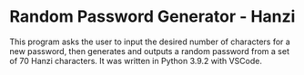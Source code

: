 # Random Password Generator - Hanzi
This program asks the user to input the desired number of characters for a new password, then generates and outputs a random password from a set of 70 Hanzi characters. It was written in Python 3.9.2 with VSCode.

